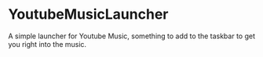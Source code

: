# YoutubeMusicLauncher
A simple launcher for Youtube Music, something to add to the taskbar to get you right into the music.
